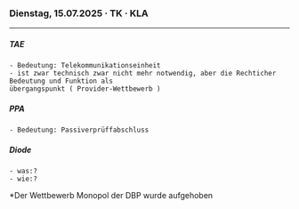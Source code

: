 ### Dienstag, 15.07.2025 · TK · KLA

---

##### TAE
    - Bedeutung: Telekommunikationseinheit
    - ist zwar technisch zwar nicht mehr notwendig, aber die Rechticher Bedeutung und Funktion als  
    übergangspunkt ( Provider-Wettbewerb )

##### PPA
    - Bedeutung: Passiverprüffabschluss


##### Diode
    - was:?
    - wie:?

*Der Wettbewerb Monopol der DBP wurde aufgehoben